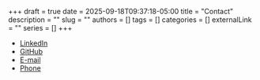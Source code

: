 +++ 
draft = true
date = 2025-09-18T09:37:18-05:00
title = "Contact"
description = ""
slug = ""
authors = []
tags = []
categories = []
externalLink = ""
series = []
+++

- [LinkedIn](https://www.linkedin.com/in/mrjones318/)
- [GitHub](https://github.com/DJENJNY)
- [E-mail](mailto:ethan.jon32@gmail.com)
- [Phone](tel:516-373-9905)